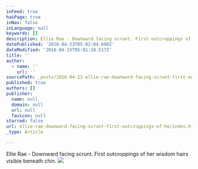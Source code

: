 ```yaml
---
inFeed: true
hasPage: true
inNav: false
inLanguage: null
keywords: []
description: Ellie Rae - Downward facing scrunt. First outcroppings of her wisdom hairs visible beneath chin.
datePublished: '2016-04-23T05:02:04.698Z'
dateModified: '2016-04-23T05:01:28.517Z'
title: ''
author:
  - name: ''
    url: ''
sourcePath: _posts/2016-04-23-ellie-rae-downward-facing-scrunt-first-outcroppings-of-he.md
published: true
authors: []
publisher:
  name: null
  domain: null
  url: null
  favicon: null
starred: false
url: ellie-rae-downward-facing-scrunt-first-outcroppings-of-he/index.html
_type: Article

---
```

Ellie Rae - Downward facing scrunt. First outcroppings of her wisdom hairs visible beneath chin.
![](https://the-grid-user-content.s3-us-west-2.amazonaws.com/badd73eb-54b6-4b05-8b0a-499af0b92037.jpg)